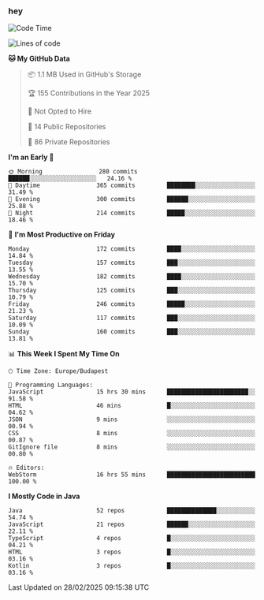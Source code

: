 ### hey

<!--START_SECTION:waka-->
![Code Time](http://img.shields.io/badge/Code%20Time-1%2C111%20hrs%2021%20mins-blue)

![Lines of code](https://img.shields.io/badge/From%20Hello%20World%20I%27ve%20Written-2.4%20million%20lines%20of%20code-blue)

**🐱 My GitHub Data** 

> 📦 1.1 MB Used in GitHub's Storage 
 > 
> 🏆 155 Contributions in the Year 2025
 > 
> 🚫 Not Opted to Hire
 > 
> 📜 14 Public Repositories 
 > 
> 🔑 86 Private Repositories 
 > 
**I'm an Early 🐤** 

```text
🌞 Morning                280 commits         ██████░░░░░░░░░░░░░░░░░░░   24.16 % 
🌆 Daytime                365 commits         ████████░░░░░░░░░░░░░░░░░   31.49 % 
🌃 Evening                300 commits         ██████░░░░░░░░░░░░░░░░░░░   25.88 % 
🌙 Night                  214 commits         █████░░░░░░░░░░░░░░░░░░░░   18.46 % 
```
📅 **I'm Most Productive on Friday** 

```text
Monday                   172 commits         ████░░░░░░░░░░░░░░░░░░░░░   14.84 % 
Tuesday                  157 commits         ███░░░░░░░░░░░░░░░░░░░░░░   13.55 % 
Wednesday                182 commits         ████░░░░░░░░░░░░░░░░░░░░░   15.70 % 
Thursday                 125 commits         ███░░░░░░░░░░░░░░░░░░░░░░   10.79 % 
Friday                   246 commits         █████░░░░░░░░░░░░░░░░░░░░   21.23 % 
Saturday                 117 commits         ███░░░░░░░░░░░░░░░░░░░░░░   10.09 % 
Sunday                   160 commits         ███░░░░░░░░░░░░░░░░░░░░░░   13.81 % 
```


📊 **This Week I Spent My Time On** 

```text
🕑︎ Time Zone: Europe/Budapest

💬 Programming Languages: 
JavaScript               15 hrs 30 mins      ███████████████████████░░   91.58 % 
HTML                     46 mins             █░░░░░░░░░░░░░░░░░░░░░░░░   04.62 % 
JSON                     9 mins              ░░░░░░░░░░░░░░░░░░░░░░░░░   00.94 % 
CSS                      8 mins              ░░░░░░░░░░░░░░░░░░░░░░░░░   00.87 % 
GitIgnore file           8 mins              ░░░░░░░░░░░░░░░░░░░░░░░░░   00.80 % 

🔥 Editors: 
WebStorm                 16 hrs 55 mins      █████████████████████████   100.00 % 
```

**I Mostly Code in Java** 

```text
Java                     52 repos            ██████████████░░░░░░░░░░░   54.74 % 
JavaScript               21 repos            ██████░░░░░░░░░░░░░░░░░░░   22.11 % 
TypeScript               4 repos             █░░░░░░░░░░░░░░░░░░░░░░░░   04.21 % 
HTML                     3 repos             █░░░░░░░░░░░░░░░░░░░░░░░░   03.16 % 
Kotlin                   3 repos             █░░░░░░░░░░░░░░░░░░░░░░░░   03.16 % 
```




 Last Updated on 28/02/2025 09:15:38 UTC
<!--END_SECTION:waka-->
